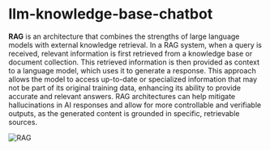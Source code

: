 # llm-knowledge-base-chatbot

**RAG** is an architecture that combines the strengths of large language models with external knowledge retrieval. In a RAG system, when a query is received, relevant information is first retrieved from a knowledge base or document collection. This retrieved information is then provided as context to a language model, which uses it to generate a response. This approach allows the model to access up-to-date or specialized information that may not be part of its original training data, enhancing its ability to provide accurate and relevant answers. RAG architectures can help mitigate hallucinations in AI responses and allow for more controllable and verifiable outputs, as the generated content is grounded in specific, retrievable sources.

![RAG](https://github.com/user-attachments/assets/59c14927-9337-44e0-bcdb-64d565b3af4d)
